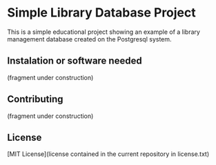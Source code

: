 # Simple Library Database Project

This is a simple educational project showing an example of a library management database created on the Postgresql system.

## Instalation or software needed

(fragment under construction)

## Contributing

(fragment under construction)

## License

[MIT License](license contained in the current repository in license.txt)
